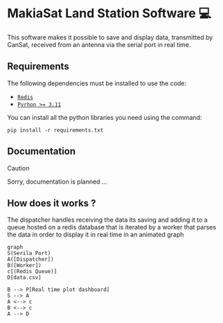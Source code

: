 # MakiaSat Land Station Software 💻
This software makes it possible to save and display data, transmitted by CanSat, received from an antenna via the serial port in real time.

## Requirements

The following dependencies must be installed to use the code:
- [`Redis`](https://redis.io/docs/latest/operate/oss_and_stack/install/install-redis/)
- [`Pyrhon >= 3.11`](https://docs.anaconda.com/free/miniconda/miniconda-install/)

You can install all the python libraries you need using the command:
```
pip install -r requirements.txt
```

## Documentation
> [!CAUTION]
> Sorry, documentation is planned ...

## How does it works ?

The dispatcher handles receiving the data its saving and adding it to a queue hosted on a redis database that is iterated by a worker that parses the data in order to display it in real time in an animated graph

```mermaid
graph
S(Serila Port)
A([Dispatcher])
B([Worker])
c[(Redis Queue)]
D[data.csv]

B --> P[Real time plot dashboard]
S --> A
A <--> c
B <--> c
A --> D

```
